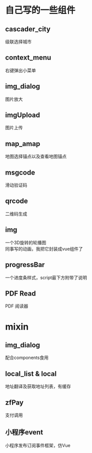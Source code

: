 # 自己写的一些组件

## cascader_city
级联选择城市

## context_menu
右键弹出小菜单

## img_dialog
图片放大

## imgUpload
图片上传

## map_amap
地图选择锚点以及查看地图锚点

## msgcode
滑动验证码

## qrcode
二维码生成

## img
一个3D旋转的轮播图  
同事写的动画，我把它封装成vue组件了

## progressBar
一个进度条样式，script最下方附带了说明

## PDF Read
PDF 阅读器

# mixin
## img_dialog
配合components食用

## local_list & local
地址翻译及获取地址列表，有缓存

## zfPay
支付调用

## 小程序event
小程序发布订阅事件框架，仿Vue